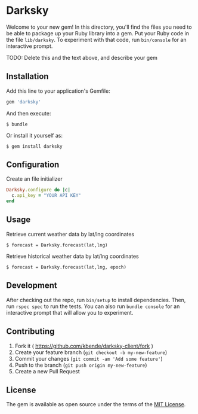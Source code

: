 # Darksky

Welcome to your new gem! In this directory, you'll find the files you need to be able to package up your Ruby library into a gem. Put your Ruby code in the file `lib/darksky`. To experiment with that code, run `bin/console` for an interactive prompt.

TODO: Delete this and the text above, and describe your gem

## Installation

Add this line to your application's Gemfile:

```ruby
gem 'darksky'
```

And then execute:

    $ bundle

Or install it yourself as:

    $ gem install darksky

## Configuration

Create an file initializer

```ruby
Darksky.configure do |c|
  c.api_key = "YOUR API KEY"
end
```

## Usage

Retrieve current weather data by lat/lng coordinates

    $ forecast = Darksky.forecast(lat,lng)

Retrieve historical weather data by lat/lng coordinates

    $ forecast = Darksky.forecast(lat,lng, epoch)

## Development

After checking out the repo, run `bin/setup` to install dependencies. Then, run `rspec spec` to run the tests. You can also run `bundle console` for an interactive prompt that will allow you to experiment.


## Contributing

1. Fork it ( https://github.com/kbende/darksky-client/fork )
2. Create your feature branch (`git checkout -b my-new-feature`)
3. Commit your changes (`git commit -am 'Add some feature'`)
4. Push to the branch (`git push origin my-new-feature`)
5. Create a new Pull Request

## License

The gem is available as open source under the terms of the [MIT License](http://opensource.org/licenses/MIT).

